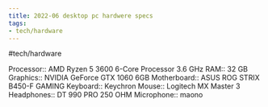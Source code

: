 ```yaml
---
title: 2022-06 desktop pc hardwere specs
tags:
- tech/hardware
---
```


#tech/hardware

Processor:: AMD Ryzen 5 3600 6-Core Processor 3.6 GHz
RAM:: 32 GB
Graphics:: NVIDIA GeForce GTX 1060 6GB
Motherboard:: ASUS ROG STRIX B450-F GAMING
Keyboard:: Keychron 
Mouse:: Logitech MX Master 3
Headphones:: DT 990 PRO 250 OHM
Microphone:: maono
